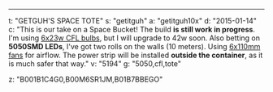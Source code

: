 ---
t: "GETGUH'S SPACE TOTE"
s: "getitguh"
a: "getitguh10x"
d: "2015-01-14"
c: "This is our take on a Space Bucket! The build <strong>is still work in progress</strong>. I'm using <a href='http://www.amazon.com/gp/product/B00J7IOMCS/ref=as_li_tl?ie=UTF8&camp=1789&creative=390957&creativeASIN=B00J7IOMCS&linkCode=as2&tag=spacbuck-20&linkId=HIZCXETKN3XOMUBN'>6x23w CFL bulbs</a>, but I will upgrade to 42w soon. Also betting on <strong>5050SMD LEDs</strong>, I've got two rolls on the walls (10 meters). Using <a href='http://www.amazon.com/gp/product/B002R9RBO0/ref=as_li_tl?ie=UTF8&camp=1789&creative=390957&creativeASIN=B002R9RBO0&linkCode=as2&tag=spacbuck-20&linkId=7A2LO6CV2AZYV5CP'>6x110mm fans</a> for airflow. The power strip will be installed <strong>outside the container</strong>, as it is much safer that way."
v: "5194"
g: "5050,cfl,tote"

z: "B001B1C4G0,B00M6SR1JM,B01B7BBEGO"